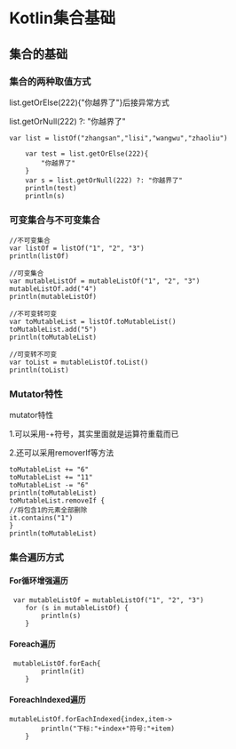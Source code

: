 # Kotlin集合基础

## 集合的基础

### 集合的两种取值方式

list.getOrElse(222){"你越界了"}后接异常方式

list.getOrNull(222) ?: "你越界了"

~~~
var list = listOf("zhangsan","lisi","wangwu","zhaoliu")

    var test = list.getOrElse(222){
        "你越界了"
    }
    var s = list.getOrNull(222) ?: "你越界了"
    println(test)
    println(s)
~~~

### 可变集合与不可变集合

~~~
//不可变集合
var listOf = listOf("1", "2", "3")
println(listOf)

//可变集合
var mutableListOf = mutableListOf("1", "2", "3")
mutableListOf.add("4")
println(mutableListOf)

//不可变转可变
var toMutableList = listOf.toMutableList()
toMutableList.add("5")
println(toMutableList)

//可变转不可变
var toList = mutableListOf.toList()
println(toList)
~~~

### Mutator特性

mutator特性

1.可以采用-+符号，其实里面就是运算符重载而已

2.还可以采用removerIf等方法

~~~
toMutableList += "6"
toMutableList += "11"
toMutableList -= "6"
println(toMutableList)
toMutableList.removeIf {
//将包含1的元素全部删除
it.contains("1")
}
println(toMutableList)
~~~

### 集合遍历方式

#### For循环增强遍历

~~~
 var mutableListOf = mutableListOf("1", "2", "3")
    for (s in mutableListOf) {
        println(s)
    }
~~~

#### Foreach遍历

~~~
 mutableListOf.forEach{
        println(it)
    }
~~~

#### ForeachIndexed遍历

~~~
mutableListOf.forEachIndexed{index,item->
        println("下标:"+index+"符号:"+item)
    }
~~~

